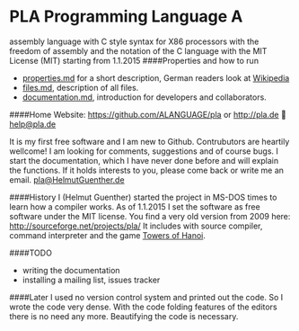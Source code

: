 PLA Programming Language A
=
assembly language with C style syntax for X86 processors with the freedom of assembly and the notation of the C language with the MIT License (MIT) starting from 1.1.2015
####Properties and how to run
* [properties.md](properties.md) for a short description,  German readers look at [Wikipedia](http://de.wikipedia.org/wiki/Programming_language_A)
* [files.md](files.md), description of all files.
* [documentation.md](documentation.md), introduction for developers and collaborators.

####Home
Website: https://github.com/ALANGUAGE/pla or http://pla.de
:e-mail: help@pla.de

It is my first free software and I am new to Github. Contrubutors are heartily wellcome! 
I am looking for comments, suggestions and of  course bugs. I start the documentation, which I have never done before and will explain the functions. If it holds interests to you, please come back or write me an email. pla@HelmutGuenther.de

####History
I (Helmut Guenther) started the project in MS-DOS times to learn how a compiler works.
As of 1.1.2015 I set the software as free software under the MIT license.
You find a very old version from 2009 here: http://sourceforge.net/projects/pla/
It includes with source compiler, command interpreter and the game [Towers of Hanoi](http://en.wikipedia.org/wiki/Tower_of_Hanoi).

####TODO
* writing the documentation
* installing a mailing list, issues tracker

####Later
I used no version control system and printed out the code. 
So I wrote the code very dense. With the code folding features of the editors 
there is no need any more. Beautifying the code is necessary.

